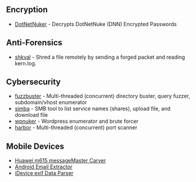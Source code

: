 ## Encryption  
+ [DotNetNuker](https://github.com/ultros/dotnetnuker) - Decrypts DotNetNuke (DNN) Encrypted Passwords

## Anti-Forensics
+ [shkval](https://github.com/ultros/shkval) - Shred a file remotely by sending a forged packet and reading kern.log.

## Cybersecurity
+ [fuzzbuster](https://github.com/ultros/fuzzbuster) - Multi-threaded (concurrent) directory buster, query fuzzer, subdomain/vhost enumerator
+ [simba](https://github.com/ultros/simba) - SMB tool to list service names (shares), upload file, and download file
+ [wpnuker](https://github.com/ultros/wpnuker) - Wordpress enumerator and brute forcer 
+ [harbor](https://github.com/ultros/harbor) - Multi-threaded (concurrent) port scanner

## Mobile Devices
+ [Huawei m615 messageMaster Carver](https://github.com/ultros/Huawei-m615-messageMaster-Carver)
+ [Android Email Extractor](https://github.com/ultros/extract-android-gmail)
+ [iDevice exif Data Parser](https://github.com/ultros/iDevice-EXIF-Data-Parser)
